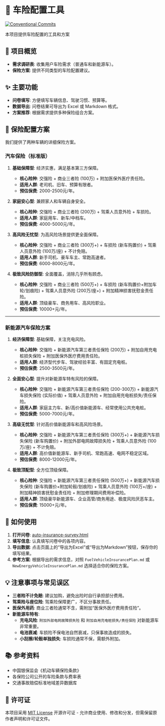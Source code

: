 # 🚗 车险配置工具
[![Conventional Commits](https://img.shields.io/badge/Conventional%20Commits-1.0.0-%23FE5196?logo=conventionalcommits&logoColor=white)](https://conventionalcommits.org)

本项目提供车险配置的工具和方案

## 📖 项目概览

* **需求调研表**: 收集用户车险需求（普通车和新能源车）。
* **保险方案**: 提供不同类型的车险配置建议。

## ✨ 主要功能

* **问卷填写**: 方便填写车辆信息、驾驶习惯、预算等。
* **数据导出**: 问卷结果可导出为 Excel 或 Markdown 格式。
* **方案推荐**: 根据需求提供多种保险组合方案。

## 📝 保险配置方案

我们提供了两种车辆的详细保险方案。

### 汽车保险（标准版）

1.  **基础保障型**: 经济实惠，满足基本第三方保障。
    * **核心险种**: 交强险 + 商业三者险 (100万) + 附加医保外医疗责任险。
    * **适用人群**: 老司机、旧车、预算有限者。
    * **预估保费**: 2000-2500元/年。

2.  **家庭安心型**: 兼顾家人和车辆自身安全。
    * **核心险种**: 交强险 + 商业三者险 (200万) + 驾乘人员意外险 + 车损险。
    * **适用人群**: 家庭用车、新车/中档车。
    * **预估保费**: 4000-5000元/年。

3.  **高风险无忧型**: 为高风险场景提供更全面保障。
    * **核心险种**: 交强险 + 商业三者险 (300万+) + 车损险 (新车购置价) + 驾乘人员意外险 (100万/座) + 不计免赔。
    * **适用人群**: 新手司机、豪车车主、常跑高速者。
    * **预估保费**: 6000-8000元/年。

4.  **极致风险防御型**: 全面覆盖，消除几乎所有顾虑。
    * **核心险种**: 交强险 + 商业三者险 (500万+) + 车损险 (新车购置价+附加车轮/划痕险) + 驾乘人员意外险 (200万/座+) + 附加精神损害抚慰金责任险。
    * **适用人群**: 顶级豪车、商务用车、高风险职业。
    * **预估保费**: 10000+元/年。
---
### 新能源汽车保险方案

1.  **经济保障型**: 基础保障，关注充电风险。
    * **核心险种**: 交强险 + 新能源汽车第三者责任保险 (200万) + 附加自用充电桩损失保险 + 附加医保外医疗费用责任险。
    * **适用人群**: 经济型代步车、驾驶经验丰富、有固定充电桩。
    * **预估保费**: 2500-3500元/年。

2.  **全面安心型**: 提升对新能源车特有风险的保障。
    * **核心险种**: 交强险 + 新能源汽车第三者责任保险 (200-300万) + 新能源汽车损失保险 (实际价值) + 驾乘人员意外险 + 附加自用充电桩损失/责任保险。
    * **适用人群**: 家庭主力车、新/高价值新能源车、经常使用公共充电桩。
    * **预估保费**: 5000-7000元/年。

3.  **高级无忧型**: 针对高价值新能源车和高风险场景。
    * **核心险种**: 交强险 + 新能源汽车第三者责任保险 (300万+) + 新能源汽车损失保险 (新车购置价) + 附加外部电网故障损失险 + 驾乘人员意外险 (100万/座) + 不计免赔。
    * **适用人群**: 高价值新能源车、新手司机、常跑高速、电网不稳定区域。
    * **预估保费**: 8000-12000元/年。

4.  **极致顶配型**: 全方位顶级保障。
    * **核心险种**: 交强险 + 新能源汽车第三者责任保险 (500万+) + 新能源汽车损失保险 (新车购置价+附加轮毂/划痕险) + 驾乘人员意外险 (100万+/座) + 附加精神损害抚慰金责任险 + 附加修理期间费用补偿险。
    * **适用人群**: 顶级豪华新能源车、企业高管/商务用途、极度风险厌恶车主。
    * **预估保费**: 15000+元/年。

## 🚀 如何使用

1.  **打开问卷**: [auto-insurance-survey.html](https://shitaobaby.github.io/Auto-Insurance-Planner/auto-insurance-survey.html)
2.  **填写信息**: 认真填写问卷中的各项内容。
3.  **导出数据**: 点击页面上的“导出为Excel”或“导出为Markdown”按钮，保存你的填写结果。
4.  **参考方案**: 根据导出的需求信息，对照 `FuelVehicleInsurancePlan.md` 或 `NewEnergyVehicleInsurancePlan.md` 选择适合你的保险方案。

## 💡 注意事项与常见误区

* **三者险不计免赔**: 建议加购，避免出险时自行承担部分费用。
* **驾乘险与座位险**: 驾乘险保障更广，不区分事故责任。
* **医保外用药**: 商业三者险通常不含，需附加“医保外医疗费用责任险”。
* **新能源车特有**:
    * **充电风险**: `附加外部电网故障损失险` 和 `附加自用充电桩损失/责任保险` 对新能源车非常重要。
    * **电池衰减**: 车损险不保电池自然衰减，只保事故造成的损失。
    * **小刮擦/轮毂单独损失**: 车损险通常不保，需额外附加。

## 📚 参考资料
- 中国银保监会《机动车辆保险条款》
- 各保险公司公开的车险条款与费率表
- 交通事故赔偿标准地域差异数据库

## 📜 许可证
本项目采用 [MIT License](https://github.com/shitaobaby/CarInsuranceOptimizer/blob/main/LICENSE) 开源许可证 - 允许商业使用、修改和分发，但需保留原作者声明和许可证文件。
